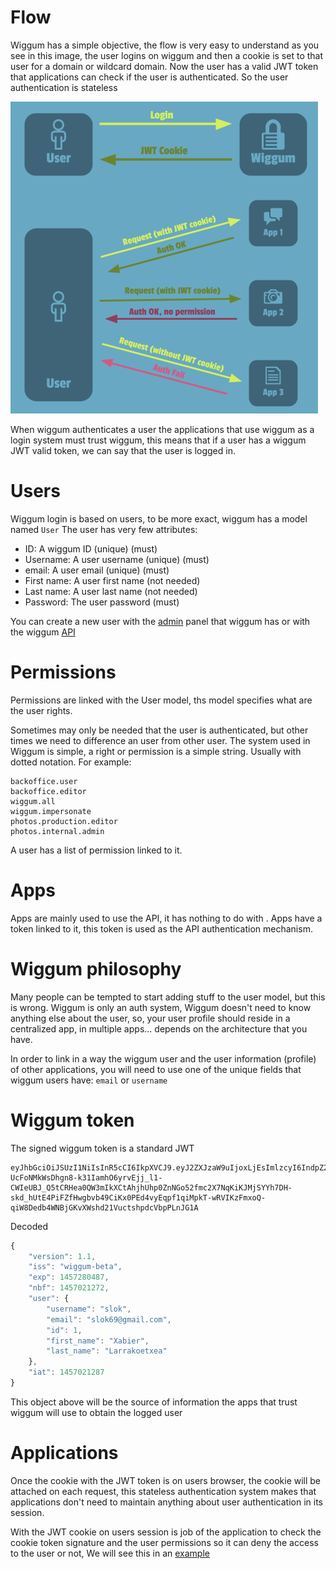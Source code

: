 # Flow
Wiggum has a simple objective, the flow is very easy to understand as you see
in this image, the user logins on wiggum and then a cookie is set to that user
for a domain or wildcard domain. Now the user has a valid JWT token that
applications can check if the user is authenticated. So the user authentication
is stateless


![Wiggum flow](img/wiggum.png)


When wiggum authenticates a user the applications that use wiggum as a login system
must trust wiggum, this means that if a user has a wiggum JWT valid token, we can say
that the user is logged in.


# Users

Wiggum login is based on users, to be more exact, wiggum has a model named `User`
The user has very few attributes:

* ID: A wiggum ID (unique) (must)
* Username: A user username (unique) (must)
* email: A user email (unique) (must)
* First name: A user first name (not needed)
* Last name: A user last name (not needed)
* Password: The user password (must)

You can create a new user with the [admin] panel that wiggum has or with the
wiggum [API]

[admin]: utils/admin
[API]: utils/api

# Permissions
Permissions are linked with the User model, ths model specifies what are the user
rights.

Sometimes may only be needed that the user is authenticated, but other times we
need to difference an user from other user. The system used in Wiggum is simple,
a right or permission is a simple string. Usually with dotted notation. For example:

```
backoffice.user
backoffice.editor
wiggum.all
wiggum.impersonate
photos.production.editor
photos.internal.admin
```

A user has a list of permission linked to it.

# Apps

Apps are mainly used to use the API, it has nothing to do with . Apps have a token linked to it, this token is used as the API authentication mechanism.


# Wiggum philosophy

Many people can be tempted to start adding stuff to the user model, but this is
wrong. Wiggum is only an auth system, Wiggum doesn't need to know anything else
about the user, so, your user profile should reside in a centralized app, in
multiple apps... depends on the architecture that you have.

In order to link in a way the wiggum user and the user information (profile) of
other applications, you will need to use one of the unique fields that wiggum users
have: `email` or `username`

# Wiggum token

The signed wiggum token is a standard JWT


```
eyJhbGciOiJSUzI1NiIsInR5cCI6IkpXVCJ9.eyJ2ZXJzaW9uIjoxLjEsImlzcyI6IndpZ2d1bS1iZXRhIiwiZXhwIjoxNDU3MjgwNDg3LCJuYmYiOjE0NTcwMjEyNzIsInVzZXIiOnsidXNlcm5hbWUiOiJzbG9rIiwiZW1haWwiOiJzbG9rNjlAZ21haWwuY29tIiwiaWQiOjEsImZpcnN0X25hbWUiOiJYYWJpZXIiLCJsYXN0X25hbWUiOiJMYXJyYWtvZXR4ZWEifSwiaWF0IjoxNDU3MDIxMjg3fQ.RrU09evYLEXvMbLqSzsbA4EqCnYH4PFQy3Jlm6MRNelIam_oEVMn5qpcQHcno9RhqL4wO6BrTu6gHPfjnZzmPA6k5RX8fQE3pdN1yfwWiLJFQ4vPTcYcV2wr24xJ7Ye8H3OVdoMkhn98M1lgQ-UcFoNMkWsDhgn8-k31IamhO6yrvEjj_l1-CWIeUBJ_Q5tCRHea0QW3mIkXCtAhjhUhp0ZnNGo52fmc2X7NqKiKJMjSYYh7DH-skd_hUtE4PiFZfHwgbvb49CiKx0PEd4vyEqpf1qiMpkT-wRVIKzFmxoQ-qiW8Dedb4WNBjGKvXWshd21VuctshpdcVbpPLnJG1A
```

Decoded

```javascript
{
    "version": 1.1,
    "iss": "wiggum-beta",
    "exp": 1457280487,
    "nbf": 1457021272,
    "user": {
        "username": "slok",
        "email": "slok69@gmail.com",
        "id": 1,
        "first_name": "Xabier",
        "last_name": "Larrakoetxea"
    },
    "iat": 1457021287
}
```

This object above will be the source of information the apps that trust wiggum will
use to obtain the logged user

# Applications

Once the cookie with the JWT token is on users browser, the cookie will be
attached on each request, this stateless authentication system makes that applications
don't need to maintain anything about user authentication in its session.

With the JWT cookie on users session is job of the application to check the
cookie token signature and the user permissions so it can deny the access to the user or not,
We will see this in an [example]

[example]: example
